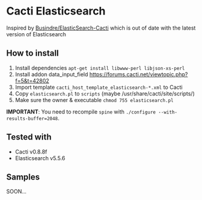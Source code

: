 Cacti Elasticsearch
===================
Inspired by [Busindre/ElasticSearch-Cacti](https://github.com/Busindre/ElasticSearch-Cacti) which is out of date with the latest version of Elasticsearch

How to install
--------------

 1. Install dependencies `apt-get install libwww-perl libjson-xs-perl`
 2. Install addon data_input_field https://forums.cacti.net/viewtopic.php?f=5&t=42802
 3. Import template `cacti_host_template_elasticsearch-*.xml` to Cacti
 4. Copy `elasticsearch.pl` to `scripts` (maybe /usr/share/cacti/site/scripts/)
 5. Make sure the owner & executable `chmod 755 elasticsearch.pl`

**IMPORTANT**: You need to recompile `spine` with `./configure --with-results-buffer=2048`.


Tested with
----------

- Cacti v0.8.8f
- Elasticsearch v5.5.6 

Samples
-------

SOON...
